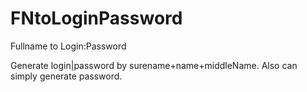 # FNtoLoginPassword
Fullname to Login:Password

Generate login|password by surename+name+middleName. Also can simply generate password.
